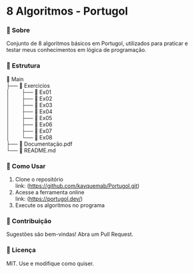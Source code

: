 # 8 Algoritmos - Portugol

### 📌 Sobre

Conjunto de 8 algoritmos básicos em Portugol, utilizados para praticar e testar meus conhecimentos em lógica de programação.

### 📂 Estrutura

📂 Main<br>
├── 📂 Exercicios<br>
│&nbsp;&nbsp;&nbsp;&nbsp;&nbsp;&nbsp;&nbsp;&nbsp;├── 📂 Ex01<br>
│&nbsp;&nbsp;&nbsp;&nbsp;&nbsp;&nbsp;&nbsp;&nbsp;├── 📂 Ex02<br>
│&nbsp;&nbsp;&nbsp;&nbsp;&nbsp;&nbsp;&nbsp;&nbsp;├── 📂 Ex03<br>
│&nbsp;&nbsp;&nbsp;&nbsp;&nbsp;&nbsp;&nbsp;&nbsp;├── 📂 Ex04<br>
│&nbsp;&nbsp;&nbsp;&nbsp;&nbsp;&nbsp;&nbsp;&nbsp;├── 📂 Ex05<br>
│&nbsp;&nbsp;&nbsp;&nbsp;&nbsp;&nbsp;&nbsp;&nbsp;├── 📂 Ex06<br>
│&nbsp;&nbsp;&nbsp;&nbsp;&nbsp;&nbsp;&nbsp;&nbsp;├── 📂 Ex07<br>
│&nbsp;&nbsp;&nbsp;&nbsp;&nbsp;&nbsp;&nbsp;&nbsp;└──  📂 Ex08<br>
├── 📄 Documentação.pdf<br>
└── 📄 README.md<br>

### 🚀 Como Usar

1. Clone o repositório <br>
link: (https://github.com/kayquemab/Portugol.git)
2. Acesse a ferramenta online <br>
link: (https://portugol.dev/)
3. Execute os algoritmos no programa

### 🤝 Contribuição

Sugestões são bem-vindas! Abra um Pull Request.

### 📜 Licença

MIT. Use e modifique como quiser.
